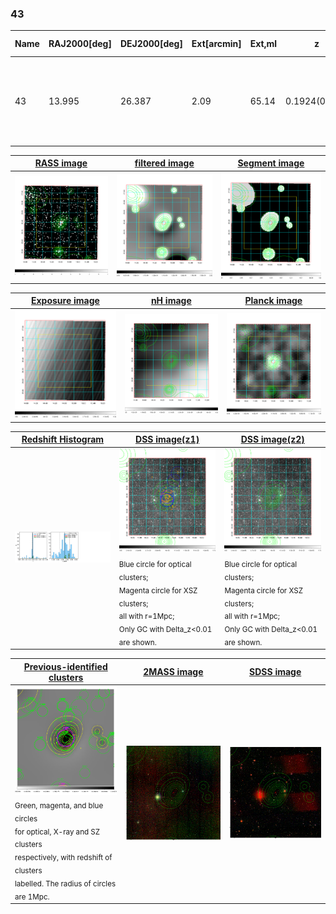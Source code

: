 <div STYLE="page-break-after: always;"></div>

### 43

|Name|RAJ2000[deg]|DEJ2000[deg] |Ext[arcmin]| Ext,ml | z | z_src| C|GC(XSZ,Delta_z<0.01)| GC(OPT,Delta_z<0.01)|GC| R_sig[arcmin] | R500[arcmin] | R500[Mpc]| CRsig[c/s] | CR500[c/s] |L500[1E44 erg/s]|F500[1E-12 erg/s/cm^2]| M500[1E14 Msun]|Tx[keV]|Cnt_sig|Beta|Rc[arcmin]|Comment|Alias|
|---|---|---|---|---|---|------|---|--------|---------|----------|---|---|---|---|---|---|---|---|---|---|---|---|---|---|
|43| 13.995| 26.387| 2.09| 65.14| 0.1924(0.005)| z1, z_xsz| B| F20, MCXC, PSZ2, SPI, Tar, XB| A, N| A, C, F20, MCXC, N, PSZ2, SPI, Tar, W, XB| 8.800| 6.328| 1.215| 0.260(0.043)| 0.248(0.041)| 4.901(0.309)| 4.650(0.293)| 6.17(0.18)| 7.00(0.13)| 94.1| 0.903(-0.104+0.069)| 3.843(-0.599+0.450)| -| k230|

|[RASS image](../image/43/43_img.pdf)|[filtered image](../image/43/43_fil.pdf)|[Segment image](../image/43/43_seg.pdf)|
|-------------------|--------------------|-------------------|
| <img src="../image/43/43_img.png" width="300">  | <img src="../image/43/43_fil.png" width="300">   | <img src="../image/43/43_seg.png" width="300">  |

|[Exposure image](../image/43/43_mex.pdf)| [nH image](../image/43/43_nh.pdf)| [Planck image](../image/43/43_p.pdf)|
|-------------------|--------------------|-------------------|
|<img src="../image/43/43_mex.png" width="300">   | <img src="../image/43/43_nh.png" width="300">    | <img src="../image/43/43_p.png" width="300"> |

|[Redshift Histogram](../image/43/43_zg.pdf) | [DSS image(z1)](../image/43/43_dss_z1.pdf)      |  [DSS image(z2)](../image/43/43_dss_z2.pdf)    |
|-------------------|--------------------|-------------------|
|<img src="../image/43/43_zg.png" width="300"> |<img src="../image/43/43_dss_z1.png" width="300"> <sub><br>Blue circle for optical clusters; <br>Magenta circle for XSZ clusters; <br>all with r=1Mpc; <br>Only GC with Delta_z<0.01 are shown. </sub>| <img src="../image/43/43_dss_z2.png" width="300"><sub><br>Blue circle for optical clusters; <br>Magenta circle for XSZ clusters; <br>all with r=1Mpc; <br>Only GC with Delta_z<0.01 are shown. </sub> |

|[Previous-identified clusters](../image/43/43_gc.pdf) | [2MASS image](../image/43/43_2mass.pdf)      |[SDSS image](../image/43/43_sdss.pdf)   |
|-------------------|-------------------|-------------------|
|<img src=../image/43/43_gc.png width="300"> <br><sub>Green, magenta, and blue circles <br>for optical, X-ray and SZ clusters <br>respectively, with redshift of clusters <br>labelled. The radius of circles <br>are 1Mpc.</sub>|<img src="../image/43/43_2mass.png" width="300">  | <img src="../image/43/43_sdss.png" width="300">  |




